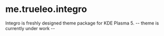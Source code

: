 # me.trueleo.integro
Integro is freshly designed theme package for KDE Plasma 5.  -- theme is currently under work -- 
